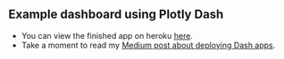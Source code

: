 ## Example dashboard using Plotly Dash

* You can view the finished app on heroku [here](https://weather-api-plotly-dash.herokuapp.com/).
* Take a moment to read my [Medium post about deploying Dash apps](https://medium.com/@austinlasseter/how-to-deploy-a-simple-plotly-dash-app-to-heroku-622a2216eb73).
